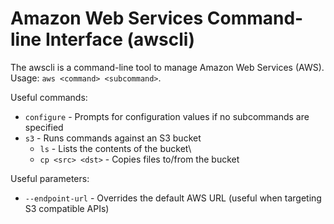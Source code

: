 # Amazon Web Services Command-line Interface (awscli)

The awscli is a command-line tool to manage Amazon Web Services (AWS).  Usage: `aws <command> <subcommand>`.

Useful commands:

- `configure` - Prompts for configuration values if no subcommands are specified
- `s3` - Runs commands against an S3 bucket
  - `ls` - Lists the contents of the bucket\
  - `cp <src> <dst>` - Copies files to/from the bucket

Useful parameters:

- `--endpoint-url` - Overrides the default AWS URL (useful when targeting S3 compatible APIs)
